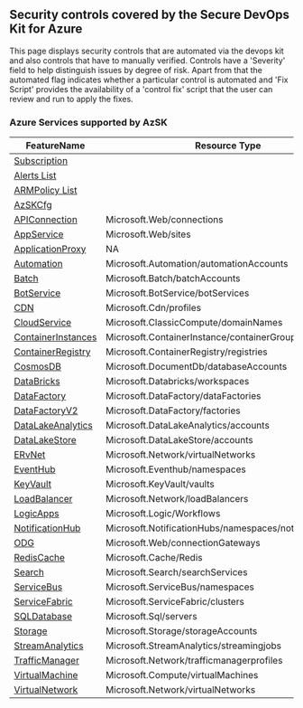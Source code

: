 ## Security controls covered by the Secure DevOps Kit for Azure

This page displays security controls that are automated via the devops kit and also controls that have to manually verified. Controls have a 'Severity' field to help distinguish issues by degree of risk. Apart from that the automated flag indicates whether a particular control is automated and 'Fix Script' provides the availability of  a 'control fix' script that the user can review and run to apply the fixes. 
### Azure Services supported by AzSK

|FeatureName|Resource Type|
|---|---|
|[Subscription](Feature/SubscriptionCore.md)||
|[Alerts List](Feature/AlertList.md)||
|[ARMPolicy List](Feature/ARMPolicyList.md)||
|[AzSKCfg](Feature/AzSKCfg.md)||
|[APIConnection](Feature/APIConnection.md)|Microsoft.Web/connections|
|[AppService](Feature/AppService.md)|Microsoft.Web/sites|
|[ApplicationProxy](Feature/ApplicationProxy.md)|NA|
|[Automation](Feature/Automation.md)|Microsoft.Automation/automationAccounts|
|[Batch](Feature/Batch.md)|Microsoft.Batch/batchAccounts|
|[BotService](Feature/BotService.md)|Microsoft.BotService/botServices|
|[CDN](Feature/CDN.md)|Microsoft.Cdn/profiles|
|[CloudService](Feature/CloudService.md)|Microsoft.ClassicCompute/domainNames|
|[ContainerInstances](Feature/ContainerInstances.md)|Microsoft.ContainerInstance/containerGroups|
|[ContainerRegistry](Feature/ContainerRegistry.md)|Microsoft.ContainerRegistry/registries|
|[CosmosDB](Feature/CosmosDB.md)|Microsoft.DocumentDb/databaseAccounts|
|[DataBricks](Feature/Databricks.md)|Microsoft.Databricks/workspaces|
|[DataFactory](Feature/DataFactory.md)|Microsoft.DataFactory/dataFactories|
|[DataFactoryV2](Feature/DataFactoryV2.md)|Microsoft.DataFactory/factories|
|[DataLakeAnalytics](Feature/DataLakeAnalytics.md)|Microsoft.DataLakeAnalytics/accounts|
|[DataLakeStore](Feature/DataLakeStore.md)|Microsoft.DataLakeStore/accounts|
|[ERvNet](Feature/ERvNet.md)|Microsoft.Network/virtualNetworks|
|[EventHub](Feature/EventHub.md)|Microsoft.Eventhub/namespaces|
|[KeyVault](Feature/KeyVault.md)|Microsoft.KeyVault/vaults|
|[LoadBalancer](Feature/LoadBalancer.md)|Microsoft.Network/loadBalancers|
|[LogicApps](Feature/LogicApps.md)|Microsoft.Logic/Workflows|
|[NotificationHub](Feature/NotificationHub.md)|Microsoft.NotificationHubs/namespaces/notificationHubs|
|[ODG](Feature/ODG.md)|Microsoft.Web/connectionGateways|
|[RedisCache](Feature/RedisCache.md)|Microsoft.Cache/Redis|
|[Search](Feature/Search.md)|Microsoft.Search/searchServices|
|[ServiceBus](Feature/ServiceBus.md)|Microsoft.ServiceBus/namespaces|
|[ServiceFabric](Feature/ServiceFabric.md)|Microsoft.ServiceFabric/clusters|
|[SQLDatabase](Feature/SQLDatabase.md)|Microsoft.Sql/servers|
|[Storage](Feature/Storage.md)|Microsoft.Storage/storageAccounts|
|[StreamAnalytics](Feature/StreamAnalytics.md)|Microsoft.StreamAnalytics/streamingjobs|
|[TrafficManager](Feature/TrafficManager.md)|Microsoft.Network/trafficmanagerprofiles|
|[VirtualMachine](Feature/VirtualMachine.md)|Microsoft.Compute/virtualMachines|
|[VirtualNetwork](Feature/VirtualNetwork.md)|Microsoft.Network/virtualNetworks|


